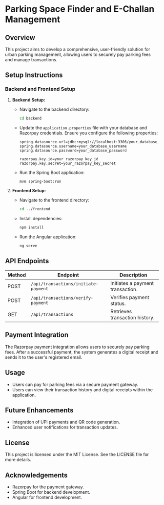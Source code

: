 # Parking Space Finder and E-Challan Management

## Overview
This project aims to develop a comprehensive, user-friendly solution for urban parking management, allowing users to securely pay parking fees and manage transactions.

## Setup Instructions

### Backend and Frontend Setup

1. **Backend Setup:**
   - Navigate to the backend directory:
     ```bash
     cd backend
     ```
   - Update the `application.properties` file with your database and Razorpay credentials. Ensure you configure the following properties:
     ```properties
     spring.datasource.url=jdbc:mysql://localhost:3306/your_database_name
     spring.datasource.username=your_database_username
     spring.datasource.password=your_database_password

     razorpay.key.id=your_razorpay_key_id
     razorpay.key.secret=your_razorpay_key_secret
     ```
   - Run the Spring Boot application:
     ```bash
     mvn spring-boot:run
     ```

2. **Frontend Setup:**
   - Navigate to the frontend directory:
     ```bash
     cd ../frontend
     ```
   - Install dependencies:
     ```bash
     npm install
     ```
   - Run the Angular application:
     ```bash
     ng serve
     ```

## API Endpoints

| Method | Endpoint                              | Description                           |
|--------|---------------------------------------|---------------------------------------|
| POST   | `/api/transactions/initiate-payment` | Initiates a payment transaction.      |
| POST   | `/api/transactions/verify-payment`   | Verifies payment status.              |
| GET    | `/api/transactions`                   | Retrieves transaction history.        |

## Payment Integration
The Razorpay payment integration allows users to securely pay parking fees. After a successful payment, the system generates a digital receipt and sends it to the user's registered email.

## Usage
- Users can pay for parking fees via a secure payment gateway.
- Users can view their transaction history and digital receipts within the application.

## Future Enhancements
- Integration of UPI payments and QR code generation.
- Enhanced user notifications for transaction updates.

## License
This project is licensed under the MIT License. See the LICENSE file for more details.

## Acknowledgements
- Razorpay for the payment gateway.
- Spring Boot for backend development.
- Angular for frontend development.
